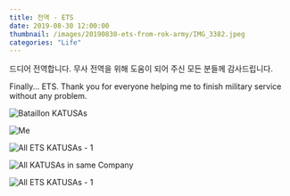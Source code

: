 ```yaml
---
title: 전역 - ETS
date: 2019-08-30 12:00:00
thumbnail: /images/20190830-ets-from-rok-army/IMG_3382.jpeg
categories: "Life"
---
```


드디어 전역합니다. 무사 전역을 위해 도움이 되어 주신 모든 분들께 감사드립니다.

Finally... ETS. Thank you for everyone helping me to finish military service without any problem.

<!-- more -->

![Bataillon KATUSAs](/images/20190830-ets-from-rok-army/IMG_3382.jpeg)

![Me](/images/20190830-ets-from-rok-army/IMG_0112.jpeg)

![All ETS KATUSAs - 1](/images/20190830-ets-from-rok-army/IMG_0174.jpg)

![All KATUSAs in same Company](/images/20190830-ets-from-rok-army/IMG_0176.jpg)

![All ETS KATUSAs - 1](/images/20190830-ets-from-rok-army/IMG_0181.jpg)
